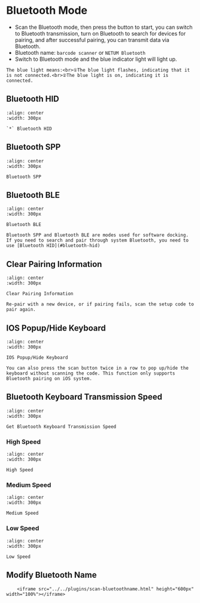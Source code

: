 # Bluetooth Mode

- Scan the Bluetooth mode, then press the button to start, you can switch to Bluetooth transmission, turn on Bluetooth to search for devices for pairing, and after successful pairing, you can transmit data via Bluetooth.
- Bluetooth name: `barcode scanner` or `NETUM Bluetooth`
- Switch to Bluetooth mode and the blue indicator light will light up.


```{note}
The blue light means:<br>①The blue light flashes, indicating that it is not connected.<br>②The blue light is on, indicating it is connected.  
```


## Bluetooth HID

```{figure} ../../media/AT2BPROFILE3D2.png
:align: center
:width: 300px

`*` Bluetooth HID
```

 ## Bluetooth SPP

```{figure} ../../media/AT2BPROFILE3D4.png
:align: center
:width: 300px

Bluetooth SPP
```

## Bluetooth BLE

```{figure} ../../media/AT2BPROFILE3D8.png
:align: center
:width: 300px

Bluetooth BLE
```

```{note}
Bluetooth SPP and Bluetooth BLE are modes used for software docking. If you need to search and pair through system Bluetooth, you need to use [Bluetooth HID](#bluetooth-hid)
```
## Clear Pairing Information

```{figure} ../../media/2525ALL-CH.png
:align: center
:width: 300px

Clear Pairing Information
```

```{note}
Re-pair with a new device, or if pairing fails, scan the setup code to pair again.
```

## IOS Popup/Hide Keyboard
```{figure} ../../media/25250S.png
:align: center
:width: 300px

IOS Popup/Hide Keyboard
```

```{note}
You can also press the scan button twice in a row to pop up/hide the keyboard without scanning the code. This function only supports Bluetooth pairing on iOS system.
```

## Bluetooth Keyboard Transmission Speed


```{figure} ../../media/AT2BHIDDLY.png
:align: center
:width: 300px

Get Bluetooth Keyboard Transmission Speed
```
### High Speed

```{figure} ../../media/AT2BHIDDLY3D2.png
:align: center
:width: 300px

High Speed
```

### Medium Speed

```{figure} ../../media/AT2BHIDDLY3D10.png
:align: center
:width: 300px

Medium Speed
```

### Low Speed
```{figure} ../../media/AT2BHIDDLY3D25.png
:align: center
:width: 300px

Low Speed
```

## Modify Bluetooth Name
```{raw} html
    <iframe src="../../plugins/scan-bluetoothname.html" height="600px" width="100%"></iframe>

```